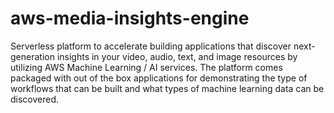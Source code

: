 # aws-media-insights-engine
Serverless platform to accelerate building applications that discover next-generation insights in your video, audio, text, and image resources by utilizing AWS Machine Learning / AI services. The platform comes packaged with out of the box applications for demonstrating the type of workflows that can be built and what types of machine learning data can be discovered.
